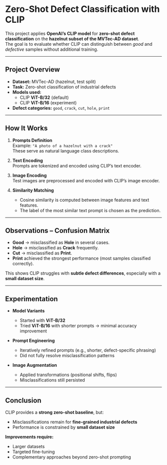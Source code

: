 #  **Zero-Shot Defect Classification with CLIP**

This project applies **OpenAI’s CLIP model** for **zero-shot defect classification** on the **hazelnut subset of the MVTec-AD dataset**.  
The goal is to evaluate whether CLIP can distinguish between *good* and *defective* samples without additional training.  

---

## **Project Overview**
- **Dataset:** MVTec-AD (hazelnut, test split)  
- **Task:** Zero-shot classification of industrial defects  
- **Models used:**  
  - CLIP **ViT-B/32** (default)  
  - CLIP **ViT-B/16** (experiment)  
- **Defect categories:** `good`, `crack`, `cut`, `hole`, `print`  

---

##  **How It Works**
1. **Prompts Definition**  
   Example: `"A photo of a hazelnut with a crack"`  
   These serve as natural language class descriptions.  

2. **Text Encoding**  
   Prompts are tokenized and encoded using CLIP’s text encoder.  

3. **Image Encoding**  
   Test images are preprocessed and encoded with CLIP’s image encoder.  

4. **Similarity Matching**  
   - Cosine similarity is computed between image features and text features.  
   - The label of the most similar text prompt is chosen as the prediction.  

---

##  **Observations – Confusion Matrix**
- **Good** → misclassified as **Hole** in several cases.  
- **Hole** → misclassified as **Crack** frequently.  
- **Cut** → misclassified as **Print**.  
- **Print** achieved the strongest performance (most samples classified correctly).  

 This shows CLIP struggles with **subtle defect differences**, especially with a **small dataset size**.  

---

##  **Experimentation**
- **Model Variants**  
  - Started with **ViT-B/32**  
  - Tried **ViT-B/16** with shorter prompts → minimal accuracy improvement  

- **Prompt Engineering**  
  - Iteratively refined prompts (e.g., shorter, defect-specific phrasing)  
  - Did not fully resolve misclassification patterns  

- **Image Augmentation**  
  - Applied transformations (positional shifts, flips)  
  - Misclassifications still persisted  

---

##  **Conclusion**
CLIP provides a **strong zero-shot baseline**, but:  
- Misclassifications remain for **fine-grained industrial defects**  
- Performance is constrained by **small dataset size**  

**Improvements require:**  
- Larger datasets  
- Targeted fine-tuning  
- Complementary approaches beyond zero-shot prompting  

